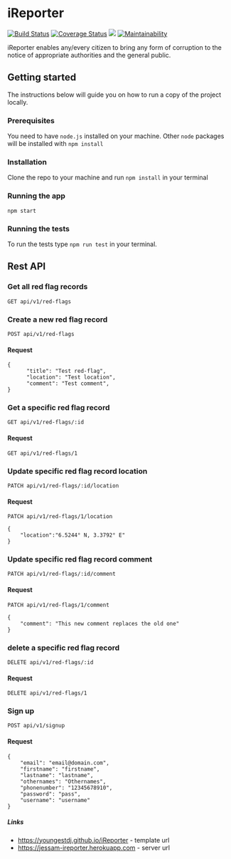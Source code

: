 # iReporter
[![Build Status](https://travis-ci.com/youngestdj/iReporter.svg?branch=develop)](https://travis-ci.com/youngestdj/iReporter) [![Coverage Status](https://coveralls.io/repos/github/youngestdj/iReporter/badge.svg?branch=ch-add-unit-tests-162247054)](https://coveralls.io/github/youngestdj/iReporter?branch=ch-add-unit-tests-162247054) <a href="https://codeclimate.com/github/youngestdj/iReporter/test_coverage"><img src="https://api.codeclimate.com/v1/badges/75d056a46438dc517072/test_coverage" /></a> [![Maintainability](https://api.codeclimate.com/v1/badges/75d056a46438dc517072/maintainability)](https://codeclimate.com/github/youngestdj/iReporter/maintainability)


iReporter enables any/every citizen to bring any form of corruption to the notice of appropriate authorities and the general public.
## Getting started
The instructions below will guide you on how to run a copy of the project locally.
### Prerequisites
You need to have `node.js`  installed on your machine. Other `node` packages will be installed with `npm install`
### Installation
Clone the repo to your machine and run `npm install` in your terminal
### Running the app
`npm start`
### Running the tests
To run the tests type `npm run test` in your terminal.

## Rest API
### Get all red flag records
`GET api/v1/red-flags`

### Create a new red flag record
`POST api/v1/red-flags`
#### Request
```
{
      "title": "Test red-flag",
      "location": "Test location",
      "comment": "Test comment",
}
```

### Get a specific red flag record
`GET api/v1/red-flags/:id`
#### Request
`GET api/v1/red-flags/1`

### Update specific red flag record location
`PATCH api/v1/red-flags/:id/location`
#### Request
`PATCH api/v1/red-flags/1/location`
```
{
    "location":"6.5244° N, 3.3792° E"
}
```

### Update specific red flag record comment
`PATCH api/v1/red-flags/:id/comment`
#### Request
`PATCH api/v1/red-flags/1/comment`
```
{
    "comment": "This new comment replaces the old one"
}
```

### delete a specific red flag record
`DELETE api/v1/red-flags/:id`
#### Request
`DELETE api/v1/red-flags/1`

### Sign up
`POST api/v1/signup`
#### Request
```
{
    "email": "email@domain.com",
    "firstname": "firstname",
    "lastname": "lastname",
    "othernames": "Othernames",
    "phonenumber": "12345678910",
    "password": "pass",
    "username": "username"
}
```
##### Links
* https://youngestdj.github.io/iReporter - template url
* https://jessam-ireporter.herokuapp.com - server url


